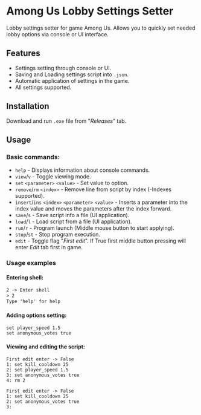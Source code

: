 # Among Us Lobby Settings Setter

Lobby settings setter for game Among Us.
Allows you to quickly set needed lobby options via console or UI interface.

## Features
- Settings setting through console or UI.
- Saving and Loading settings script into `.json`.
- Automatic application of settings in the game.
- All settings supported.

## Installation
Download and run `.exe` file from "*Releases*" tab.

## Usage
### Basic commands:
- `help`       - Displays information about console commands.
- `view`/`v`     - Toggle viewing mode.
- `set` `<parameter>` `<value>` - Set value to option.
- `remove`/`rm` `<index>` - Remove line from script by index (-Indexes supported).
- `insert`/`ins` `<index>` `<parameter>` `<value>` - Inserts a parameter into the index value and moves the parameters after the index forward.
- `save`/`s`     - Save script info a file (UI application).
- `load`/`l`     - Load script from a file (UI application).
- `run`/`r`      - Program launch (Middle mouse button to start applying).
- `stop`/`st`    - Stop program execution.
- `edit`       - Toggle flag "*First edit*". If True first middle button pressing will enter *Edit* tab first in game.

### Usage examples
#### Entering shell:
```1 -> Iaw4tch's settings
2 -> Enter shell
> 2
Type 'help' for help

```


#### Adding options setting:
```set kill_cooldown 25
set player_speed 1.5
set anonymous_votes true
```

#### Viewing and editing the script:
```view
First edit enter -> False
1: set kill_cooldown 25
2: set player_speed 1.5
3: set anonymous_votes true
4: rm 2
```
```
First edit enter -> False
1: set kill_cooldown 25
2: set anonymous_votes true
3: 
```

